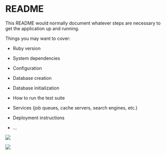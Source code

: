 # README

This README would normally document whatever steps are necessary to get the
application up and running.

Things you may want to cover:

* Ruby version

* System dependencies

* Configuration

* Database creation

* Database initialization

* How to run the test suite

* Services (job queues, cache servers, search engines, etc.)

* Deployment instructions

* ...

<a><img src="https://s5.gifyu.com/images/AddImage.gif"/></a>

![](https://s5.gifyu.com/images/AddImage.gif)
